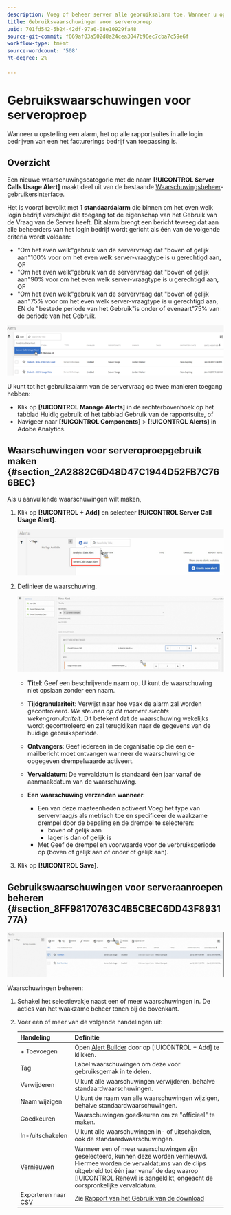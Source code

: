 ```yaml
---
description: Voeg of beheer server alle gebruiksalarm toe. Wanneer u opstelling een alarm, het op alle rapportsuites in alle login bedrijven van een het facturerings bedrijf van toepassing is.
title: Gebruikswaarschuwingen voor serveroproep
uuid: 701fd542-5b24-42df-97a0-08e10929fa48
source-git-commit: f669af03a502d8a24cea3047b96ec7cba7c59e6f
workflow-type: tm+mt
source-wordcount: '508'
ht-degree: 2%

---
```



# Gebruikswaarschuwingen voor serveroproep

Wanneer u opstelling een alarm, het op alle rapportsuites in alle login bedrijven van een het facturerings bedrijf van toepassing is.

## Overzicht

Een nieuwe waarschuwingscategorie met de naam **[!UICONTROL Server Calls Usage Alert]** maakt deel uit van de bestaande [Waarschuwingsbeheer](https://experienceleague.adobe.com/docs/analytics/analyze/analysis-workspace/virtual-analyst/intelligent-alerts/intellligent-alerts.html)-gebruikersinterface.

Het is vooraf bevolkt met **1 standaardalarm** die binnen om het even welk login bedrijf verschijnt die toegang tot de eigenschap van het Gebruik van de Vraag van de Server heeft. Dit alarm brengt een bericht teweeg dat aan alle beheerders van het login bedrijf wordt gericht als één van de volgende criteria wordt voldaan:

* &quot;Om het even welk&quot;gebruik van de servervraag dat &quot;boven of gelijk aan&quot;100% voor om het even welk server-vraagtype is u gerechtigd aan, OF
* &quot;Om het even welk&quot;gebruik van de servervraag dat &quot;boven of gelijk aan&quot;90% voor om het even welk server-vraagtype is u gerechtigd aan, OF
* &quot;Om het even welk&quot;gebruik van de servervraag dat &quot;boven of gelijk aan&quot;75% voor om het even welk server-vraagtype is u gerechtigd aan, EN de &quot;bestede periode van het Gebruik&quot;is onder of evenaart&quot;75% van de periode van het Gebruik.

![](assets/alerts.png)

U kunt tot het gebruiksalarm van de servervraag op twee manieren toegang hebben:

* Klik op **[!UICONTROL Manage Alerts]** in de rechterbovenhoek op het tabblad Huidig gebruik of het tabblad Gebruik van de rapportsuite, of
* Navigeer naar **[!UICONTROL Components]** > **[!UICONTROL Alerts]** in Adobe Analytics.

## Waarschuwingen voor serveroproepgebruik maken {#section_2A2882C6D48D47C1944D52FB7C766BEC}

Als u aanvullende waarschuwingen wilt maken,

1. Klik op **[!UICONTROL + Add]** en selecteer **[!UICONTROL Server Call Usage Alert]**.

   ![](assets/server_call_alert.png)

1. Definieer de waarschuwing.

   ![](assets/sc_alert.png)

   * **Titel**: Geef een beschrijvende naam op. U kunt de waarschuwing niet opslaan zonder een naam.
   * **Tijdgranulariteit**: Verwijst naar hoe vaak de alarm zal worden gecontroleerd. *We steunen op dit moment slechts wekengranulariteit.* Dit betekent dat de waarschuwing wekelijks wordt gecontroleerd en zal terugkijken naar de gegevens van de huidige gebruiksperiode.
   * **Ontvangers**: Geef iedereen in de organisatie op die een e-mailbericht moet ontvangen wanneer de waarschuwing de opgegeven drempelwaarde activeert.
   * **Vervaldatum**: De vervaldatum is standaard één jaar vanaf de aanmaakdatum van de waarschuwing.
   * **Een waarschuwing verzenden wanneer**:

      * Een van deze maateenheden activeert
Voeg het type van servervraag/s als metrisch toe en specificeer de waakzame drempel door de bepaling en de drempel te selecteren:
         * boven of gelijk aan
         * lager is dan of gelijk is
      * Met
Geef de drempel en voorwaarde voor de verbruiksperiode op (boven of gelijk aan of onder of gelijk aan).

1. Klik op **[!UICONTROL Save]**.

## Gebruikswaarschuwingen voor serveraanroepen beheren {#section_8FF98170763C4B5CBEC6DD43F893177A}

![](assets/alert_mgmt.png)

Waarschuwingen beheren:

1. Schakel het selectievakje naast een of meer waarschuwingen in. De acties van het waakzame beheer tonen bij de bovenkant.
1. Voer een of meer van de volgende handelingen uit:

   | Handeling | Definitie |
   |--- |--- |
   | + Toevoegen | Open [Alert Builder](/help/admin/c-server-call-usage/scu-alerts.md) door op [!UICONTROL + Add] te klikken. |
   | Tag | Label waarschuwingen om deze voor gebruiksgemak in te delen. |
   | Verwijderen | U kunt alle waarschuwingen verwijderen, behalve standaardwaarschuwingen. |
   | Naam wijzigen | U kunt de naam van alle waarschuwingen wijzigen, behalve standaardwaarschuwingen. |
   | Goedkeuren | Waarschuwingen goedkeuren om ze &quot;officieel&quot; te maken. |
   | In-/uitschakelen | U kunt alle waarschuwingen in- of uitschakelen, ook de standaardwaarschuwingen. |
   | Vernieuwen | Wanneer een of meer waarschuwingen zijn geselecteerd, kunnen deze worden vernieuwd. Hiermee worden de vervaldatums van de clips uitgebreid tot één jaar vanaf de dag waarop [!UICONTROL Renew] is aangeklikt, ongeacht de oorspronkelijke vervaldatum. |
   | Exporteren naar CSV | Zie [Rapport van het Gebruik van de download](/help/admin/c-server-call-usage/report-suite-usage.md) |

